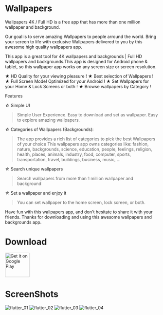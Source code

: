 # Wallpapers

Wallpapers 4K / Full HD is a free app that has more than one million wallpaper and background.

Our goal is to serve amazing Wallpapers to people arround the world. Bring your screen to life with exclusive Wallpapers delivered to you by this awesome high quality wallpapers app.

This app is a great tool for 4K wallpapers and backgrounds | Full HD wallpapers and backgrounds.This app is designed for Android phone & tablet, so this wallpaper app works on any screen size or screen resolution.

★ HD Quality for your viewing pleasure !
★ Best selection of Wallpapers !
★ Full Screen Mode! Optimized for your Android !
★ Set Wallpapers for your Home & Lock Screens or both !
★ Browse wallpapers by Category !

Features

☆ Simple UI
> Simple User Experience.
> Easy to download and set as wallpaper.
> Easy to explore amazing wallpapers.

☆ Categories of Wallpapers (Backgrounds):
> The app provides a rich list of categories to pick the best Wallpapers of your choice
> This wallpapers app owns categories like: fashion, nature, backgrounds, science, education, people, feelings, religion, health, places, animals, industry, food, computer, sports, transportation, travel, buildings, business, music, ...

☆ Search unique wallpapers
> Search wallpapers from more than 1 million wallpaper and background

☆ Set a wallpaper and enjoy it
> You can set wallpaper to the home screen, lock screen, or both.

Have fun with this wallpapers app, and don't hesitate to share it with your friends.
Thanks for downloading and using this awesome wallpapers and backgrounds app.

# Download

<a href="https://play.google.com/store/apps/details?id=com.nordef.wallpapers" target="_blank">
<img src="https://play.google.com/intl/en_us/badges/images/generic/en-play-badge.png" alt="Get it on Google Play" height="80"/></a>

# ScreenShots

![flutter_01](https://play-lh.googleusercontent.com/gemFAOXXaVE8bNFfoqKNAgg3cj3UnNIZL2Zwvl4n4ghS-Eyr1gEZOq6AW_51tv9KUJQ=w720-h310-rw)
![flutter_02](https://play-lh.googleusercontent.com/0qpVP-sZFVEwsVRkijykD8hefkKf3NqZ-gbDRG8fykZvZyZ55_EvMPyUEAKj3sI3fA=w720-h310-rw)
![flutter_03](https://play-lh.googleusercontent.com/yDhj_t5FOseWWzdZ_-Dm2WfR1xoMmjcnGPdS3SFji9sh7qeKSvdA5V8Dt3_HpmaoiIE=w720-h310-rw)
![flutter_04](https://play-lh.googleusercontent.com/yovQN9hnJ1A6Kbizi2hYsx0WVex6w1cuGiHildyc7mrKOjC8gx8PbxWabdGXYC4Wkj4I=w720-h310-rw)
